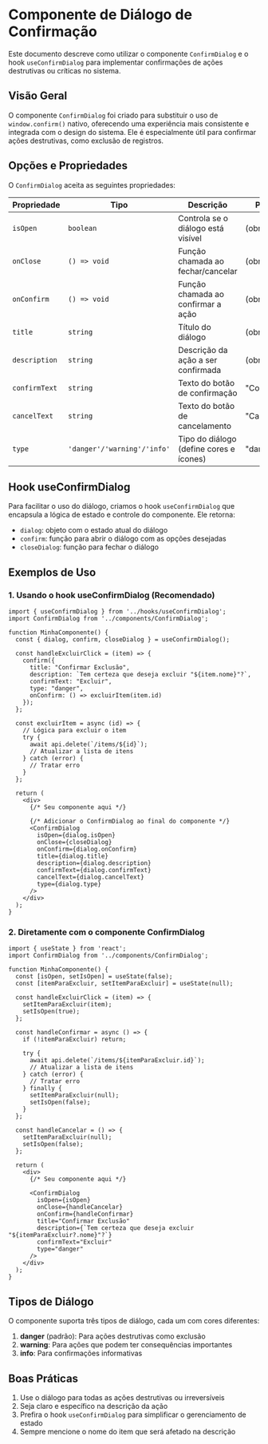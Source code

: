 # Componente de Diálogo de Confirmação

Este documento descreve como utilizar o componente `ConfirmDialog` e o hook `useConfirmDialog` para implementar confirmações de ações destrutivas ou críticas no sistema.

## Visão Geral

O componente `ConfirmDialog` foi criado para substituir o uso de `window.confirm()` nativo, oferecendo uma experiência mais consistente e integrada com o design do sistema. Ele é especialmente útil para confirmar ações destrutivas, como exclusão de registros.

## Opções e Propriedades

O `ConfirmDialog` aceita as seguintes propriedades:

| Propriedade    | Tipo                      | Descrição                                           | Padrão       |
|----------------|---------------------------|-----------------------------------------------------|--------------|
| `isOpen`       | `boolean`                 | Controla se o diálogo está visível                  | (obrigatório)|
| `onClose`      | `() => void`              | Função chamada ao fechar/cancelar                   | (obrigatório)|
| `onConfirm`    | `() => void`              | Função chamada ao confirmar a ação                  | (obrigatório)|
| `title`        | `string`                  | Título do diálogo                                   | (obrigatório)|
| `description`  | `string`                  | Descrição da ação a ser confirmada                  | (obrigatório)|
| `confirmText`  | `string`                  | Texto do botão de confirmação                       | "Confirmar"  |
| `cancelText`   | `string`                  | Texto do botão de cancelamento                      | "Cancelar"   |
| `type`         | `'danger'/'warning'/'info'` | Tipo do diálogo (define cores e ícones)           | "danger"     |

## Hook useConfirmDialog

Para facilitar o uso do diálogo, criamos o hook `useConfirmDialog` que encapsula a lógica de estado e controle do componente. Ele retorna:

- `dialog`: objeto com o estado atual do diálogo
- `confirm`: função para abrir o diálogo com as opções desejadas
- `closeDialog`: função para fechar o diálogo

## Exemplos de Uso

### 1. Usando o hook useConfirmDialog (Recomendado)

```tsx
import { useConfirmDialog } from '../hooks/useConfirmDialog';
import ConfirmDialog from '../components/ConfirmDialog';

function MinhaComponente() {
  const { dialog, confirm, closeDialog } = useConfirmDialog();
  
  const handleExcluirClick = (item) => {
    confirm({
      title: "Confirmar Exclusão",
      description: `Tem certeza que deseja excluir "${item.nome}"?`,
      confirmText: "Excluir",
      type: "danger",
      onConfirm: () => excluirItem(item.id)
    });
  };
  
  const excluirItem = async (id) => {
    // Lógica para excluir o item
    try {
      await api.delete(`/items/${id}`);
      // Atualizar a lista de itens
    } catch (error) {
      // Tratar erro
    }
  };
  
  return (
    <div>
      {/* Seu componente aqui */}
      
      {/* Adicionar o ConfirmDialog ao final do componente */}
      <ConfirmDialog 
        isOpen={dialog.isOpen}
        onClose={closeDialog}
        onConfirm={dialog.onConfirm}
        title={dialog.title}
        description={dialog.description}
        confirmText={dialog.confirmText}
        cancelText={dialog.cancelText}
        type={dialog.type}
      />
    </div>
  );
}
```

### 2. Diretamente com o componente ConfirmDialog

```tsx
import { useState } from 'react';
import ConfirmDialog from '../components/ConfirmDialog';

function MinhaComponente() {
  const [isOpen, setIsOpen] = useState(false);
  const [itemParaExcluir, setItemParaExcluir] = useState(null);
  
  const handleExcluirClick = (item) => {
    setItemParaExcluir(item);
    setIsOpen(true);
  };
  
  const handleConfirmar = async () => {
    if (!itemParaExcluir) return;
    
    try {
      await api.delete(`/items/${itemParaExcluir.id}`);
      // Atualizar a lista de itens
    } catch (error) {
      // Tratar erro
    } finally {
      setItemParaExcluir(null);
      setIsOpen(false);
    }
  };
  
  const handleCancelar = () => {
    setItemParaExcluir(null);
    setIsOpen(false);
  };
  
  return (
    <div>
      {/* Seu componente aqui */}
      
      <ConfirmDialog 
        isOpen={isOpen}
        onClose={handleCancelar}
        onConfirm={handleConfirmar}
        title="Confirmar Exclusão"
        description={`Tem certeza que deseja excluir "${itemParaExcluir?.nome}"?`}
        confirmText="Excluir"
        type="danger"
      />
    </div>
  );
}
```

## Tipos de Diálogo

O componente suporta três tipos de diálogo, cada um com cores diferentes:

1. **danger** (padrão): Para ações destrutivas como exclusão
2. **warning**: Para ações que podem ter consequências importantes
3. **info**: Para confirmações informativas

## Boas Práticas

1. Use o diálogo para todas as ações destrutivas ou irreversíveis
2. Seja claro e específico na descrição da ação
3. Prefira o hook `useConfirmDialog` para simplificar o gerenciamento de estado
4. Sempre mencione o nome do item que será afetado na descrição
 